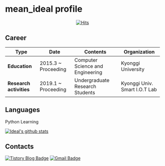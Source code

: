 # mean_ideal profile

<div align=center>
  
[![Hits](https://hits.seeyoufarm.com/api/count/incr/badge.svg?url=https%3A%2F%2Fgithub.com%2Fd9249&count_bg=%23F73838&title_bg=%23555555&icon=github.svg&icon_color=%23FFFFFF&title=Hits&edge_flat=false)](https://hits.seeyoufarm.com)

</div>

## Career

| **Type** | **Date**| **Contents**| **Organization**|
|---|---|---|---|
|**Education**|2015.3 ~ Proceeding|Computer Science and Engineering|Kyonggi University|
|**Research activities**|2019.1 ~ Proceeding|Undergraduate Research Students|Kyonggi Univ. Smart I.O.T Lab|

## Languages

Python Learning

[![Ideal's github stats](https://github-readme-stats.vercel.app/api?username=d9249)](https://github.com/anuraghazra/github-readme-stats)

## Contacts

[![Tistory Blog Badge](http://img.shields.io/badge/-Tech%20blog-black?style=flat-square&logo=github&link=https://d9249.github.io/)](https://d9249.tistory.com)
[![Gmail Badge](https://img.shields.io/badge/Gmail-d14836?style=flat-square&logo=Gmail&logoColor=white&link=mailto:d9249@kyonggi.ac.kr)](mailto:d9249@kyonggi.ac.kr)

